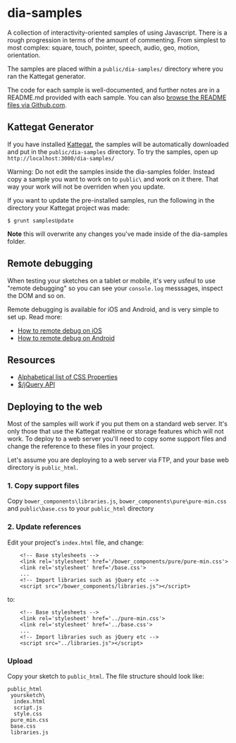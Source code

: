 dia-samples
===========

A collection of interactivity-oriented samples of using Javascript. There is a rough progression in terms of the amount of commenting. From simplest to most complex: square, touch, pointer, speech, audio, geo, motion, orientation.

The samples are placed within a `public/dia-samples/` directory where you ran the Kattegat generator.

The code for each sample is well-documented, and further notes are in a README.md provided with each sample. You can also [browse the README files via Github.com](https://github.com/ClintH/dia-samples).


## Kattegat Generator

If you have installed [Kattegat](https://github.com/ClintH/kattegat/), the samples will be automatically downloaded and put in the `public/dia-samples` directory. To try the samples, open up `http://localhost:3000/dia-samples/`

Warning: Do not edit the samples inside the dia-samples folder. Instead copy a sample you want to work on to `public\` and work on it there. That way your work will not be overriden when you update.

If you want to update the pre-installed samples, run the following in the directory your Kattegat project was made:

````
$ grunt samplesUpdate
`````

**Note** this will overwrite any changes you've made inside of the dia-samples folder.

## Remote debugging

When testing your sketches on a tablet or mobile, it's very usfeul to use "remote debugging" so you can see your `console.log` messsages, inspect the DOM and so on.

Remote debugging is available for iOS and Android, and is very simple to set up. Read more:

* [How to remote debug on iOS](http://moduscreate.com/enable-remote-web-inspector-in-ios-6/)
* [How to remote debug on Android](https://developers.google.com/chrome-developer-tools/docs/remote-debugging)

## Resources

* [Alphabetical list of CSS Properties](http://ref.openweb.io/CSS/)
* [$/jQuery API](http://api.jquery.com)

## Deploying to the web

Most of the samples will work if you put them on a standard web server. It's only those that use the Kattegat realtime or storage features which will not work. To deploy to a web server you'll need to copy some support files and change the reference to these files in your project.

Let's assume you are deploying to a web server via FTP, and your base web directory is `public_html`.

### 1. Copy support files

Copy `bower_components\libraries.js`, `bower_components\pure\pure-min.css` and `public\base.css` to your `public_html` directory

### 2. Update references

Edit your project's `index.html` file, and change:

````
	<!-- Base stylesheets -->
	<link rel='stylesheet' href='/bower_components/pure/pure-min.css'>
	<link rel='stylesheet' href='/base.css'>
	...
	<!-- Import libraries such as jQuery etc -->
	<script src="/bower_components/libraries.js"></script>
````

to:

````
	<!-- Base stylesheets -->
	<link rel='stylesheet' href='../pure-min.css'>
	<link rel='stylesheet' href='../base.css'>
	...
	<!-- Import libraries such as jQuery etc -->
	<script src="../libraries.js"></script>
````

### Upload

Copy your sketch to `public_html`. The file structure should look like:

````
public_html
 yoursketch\
  index.html
  script.js
  style.css
 pure_min.css
 base.css
 libraries.js
````
